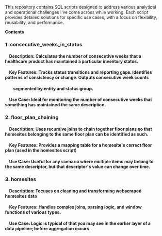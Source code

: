 
This repository contains SQL scripts designed to address various analytical and operational challenges I've come across while working. Each script provides detailed solutions for specific use cases, with a focus on flexibility, reusability, and performance.

**Contents**
### 1. consecutive_weeks_in_status
   #### &nbsp;&nbsp;&nbsp;&nbsp;Description: Calculates the number of consecutive weeks that a healthcare product has maintained a particular inventory status.
   #### &nbsp;&nbsp;&nbsp;&nbsp;Key Features: Tracks status transitions and reporting gaps. Identifies patterns of consistency or change. Outputs consecutive week counts
   #### &nbsp;&nbsp;&nbsp;&nbsp;&nbsp;&nbsp;&nbsp;&nbsp;segmented by entity and status group.
   #### &nbsp;&nbsp;&nbsp;&nbsp;Use Case: Ideal for monitoring the number of consecutive weeks that something has maintained the same description.
### 2. floor_plan_chaining
   #### &nbsp;&nbsp;&nbsp;&nbsp;Description: Uses recursive joins to chain together floor plans so that homesites belonging to the same floor plan can be identified as such.
   #### &nbsp;&nbsp;&nbsp;&nbsp;Key Features: Provides a mapping table for a homesite's correct floor plan (used in the homesites script)
   #### &nbsp;&nbsp;&nbsp;&nbsp;Use Case: Useful for any scenario where multiple items may belong to the same descriptor, but that descriptor's value can change over time.
### 3. homesites
   #### &nbsp;&nbsp;&nbsp;&nbsp;Description: Focuses on cleaning and transforming webscraped homesites data
   #### &nbsp;&nbsp;&nbsp;&nbsp;Key Features: Handles complex joins, parsing logic, and window functions of various types.
   #### &nbsp;&nbsp;&nbsp;&nbsp;Use Case: Logic is typical of that you may see in the earlier layer of a data pipeline; before aggregation occurs.
